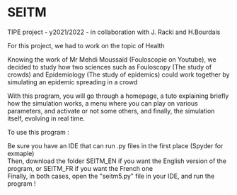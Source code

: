 # SEITM
TIPE project - y2021/2022 - in collaboration with J. Racki and H.Bourdais  

For this project, we had to work on the topic of Health  
  
Knowing the work of Mr Mehdi Moussaïd (Fouloscopie on Youtube), we decided to study how two sciences such as Fouloscopy (The study of crowds) and Epidemiology (The study of epidemics) could work together by simulating an epidemic spreading in a crowd  
  
With this program, you will go through a homepage, a tuto explaining briefly how the simulation works, a menu where you can play on various parameters, and activate or not some others, and finally, the simulation itself, evolving in real time.  
  
To use this program :  
  
Be sure you have an IDE that can run .py files in the first place (Spyder for exmaple)  
Then, download the folder SEITM_EN if you want the English version of the program, or SEITM_FR if you want the French one  
Finally, in both cases, open the "seitm5.py" file in your IDE, and run the program !  
